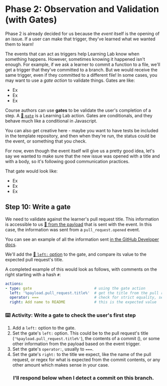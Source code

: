 # Phase 2: Observation and Validation (with Gates)

Phase 2 is already decided for us because the _event_ itself is the opening of an issue. If a user can make that trigger, they've learned what we wanted them to learn!

The events that can act as triggers help Learning Lab know when something happens. However, sometimes knowing it happened isn't enough. For example, if we ask a learner to commit a function to a file, we'll get a trigger that they've committed to a branch. But we would receive the same trigger, even if they committed to a different file! In some cases, you may want to use a _gate action_ to validate things. Gates are like:

- Ex
- Ex
- Ex

Course authors can use **gates** to be validate the user's completion of a step. A [:book: `gate`](https://lab.github.com/docs/actions/gate/) is a Learning Lab action. Gates are conditionals, and they behave much like a conditional in Javascript. 

You can also get creative here - maybe you want to have tests be included in the template repository, and then when they're run, the status could be the event, or something that you check.

For now, even though the event itself will give us a pretty good idea, let's say we wanted to make sure that the new issue was opened with a title and with a body, so it's following good communication practices.

That gate would look like:

- Ex
- Ex
- Ex

## Step 10: Write a gate

We need to validate against the learner's pull request title. This information is accessible to us [:book: from the payload](https://lab.github.com/docs/events#accessing-event-payloads) that is sent with the event. In this case, the information was sent from a `pull_request.opened` event.

You can see an example of all the information sent [in the GitHub Developer docs](https://developer.github.com/v3/activity/events/types/#webhook-payload-example-26).

We'll add the [:book: `left:` option](https://lab.github.com/docs/actions/gate/#options) to the gate, and compare its value to the expected pull request's title.

A completed example of this would look as follows, with comments on the right starting with a hash `#`:
```yaml
actions:
- type: gate                            # using the gate action
  left: '%payload.pull_request.title%'  # get the title from the pull request object inside of the payload
  operator: ===                         # check for strict equality, see more at https://developer.mozilla.org/en-US/docs/Web/JavaScript/Reference/Operators/Comparison_Operators#Identity
  right: Add name to README             # this is the expected value
```

### :keyboard: Activity: Write a gate to check the user's first step

1. Add a `left:` option to the gate.
2. Set the gate's `left:` option. This could be to the pull request's title (`'%payload.pull_request.title%'`), the contents of a commit (), or some other information from the payload based on the event trigger.
3. Set the gate's `operator:`, usually to `===`.
4. Set the gate's `right:` to the title we expect, like the name of the pull request, or regex for what is expected from the commit contents, or any other amount which makes sense in your case.

<h3 align="center">I'll respond below when I detect a commit on this branch.</h3>
